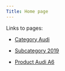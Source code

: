 ```yaml
---
Title: Home page
---
```


Links to pages:

* [Category Audi](/category-audi/)

* [Subcategory 2019](category-audi/subcategory-2019/)

* [Product Audi A6](category-audi/subcategory-2019/audi-6/)